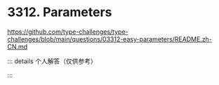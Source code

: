 # 3312. Parameters

https://github.com/type-challenges/type-challenges/blob/main/questions/03312-easy-parameters/README.zh-CN.md

::: details 个人解答（仅供参考）
<!--@include: ./solution.md-->
:::